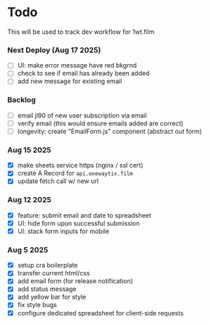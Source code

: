 # Todo
This will be used to track dev workflow for 1wt.film

### Next Deploy (Aug 17 2025)
- [ ] UI: make error message have red bkgrnd
- [ ] check to see if email has already been added
- [ ] add new message for existing email

### Backlog
- [ ] email jl90 of new user subscription via email
- [ ] verify email (this would ensure emails added are correct)
- [ ] longevity: create "EmailForm.js" component (abstract out form)

### Aug 15 2025
- [x] make sheets service https (nginx / ssl cert)
- [x] create A Record for `api.onewaytix.film`
- [x] update fetch call w/ new url

### Aug 12 2025
- [x] feature: submit email and date to spreadsheet
- [x] UI: hide form upon successful submission
- [x] UI: stack form inputs for mobile

### Aug 5 2025
- [x] setup cra boilerplate
- [x] transfer current html/css
- [x] add email form (for release notification)
- [x] add status message
- [x] add yellow bar for style
- [x] fix style bugs
- [x] configure dedicated spreadsheet for client-side requests